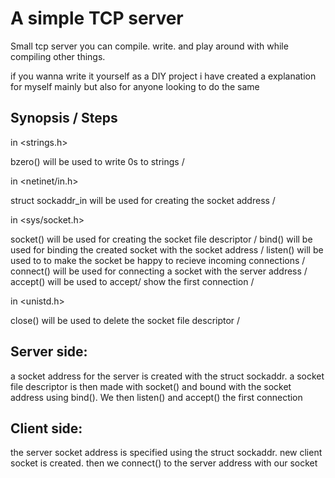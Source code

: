 # A simple TCP server
Small tcp server you can compile. write. and play around with while compiling other things.

if you wanna write it yourself as a DIY project i have created a explanation for myself mainly but also for anyone looking to do the same

## Synopsis / Steps

in <strings.h> 

bzero() will be used to write 0s to strings /

in <netinet/in.h>

struct sockaddr_in will be used for creating the socket address /

in <sys/socket.h>

socket() will be used for creating the socket file descriptor /
bind() will be used for binding the created socket with the socket address /
listen() will be used to to make the socket be happy to recieve incoming connections /
connect() will be used for connecting a socket with the server address /
accept() will be used to accept/ show the first connection /

in <unistd.h>

close() will be used to delete the socket file descriptor /

## Server side:

a socket address for the server is created with the struct sockaddr. a socket file descriptor is then made with socket() and bound with the socket address using bind().
We then listen() and accept() the first connection

## Client side:

the server socket address is specified using the struct sockaddr. new client socket is created. then we connect() to the server address with our socket



